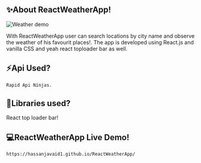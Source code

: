 ## ✨About ReactWeatherApp!
   ![Weather demo](https://github.com/Hassanjavaid1/ReactWeatherApp/assets/128058491/4cf15719-59e9-40bb-9dd7-24a9040c4ae5)

With ReactWeatherApp user can search locations by city name and observe the weather of his favourit places!.
The app is developed using React.js and vanilla CSS and yeah react toploader bar as well.

 ## ⚡Api Used?
 
    Rapid Api Ninjas.
    
## 📙Libraries used?
   React top loader bar!

## 💻ReactWeatherApp Live Demo!

    https://hassanjavaid1.github.io/ReactWeatherApp/
   
